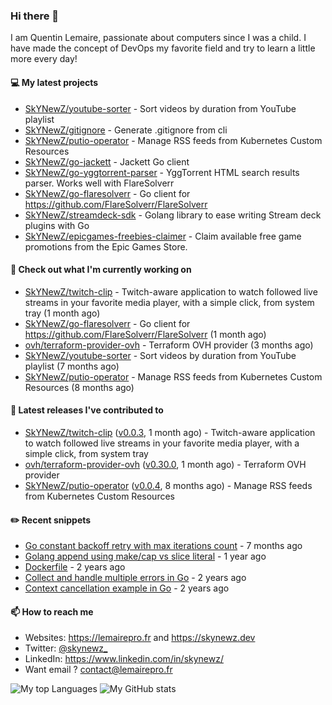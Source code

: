 ### Hi there 👋

I am Quentin Lemaire, passionate about computers since I was a child.
I have made the concept of DevOps my favorite field and try to learn a little more every day!

#### 💻 My latest projects


- [SkYNewZ/youtube-sorter](https://github.com/SkYNewZ/youtube-sorter) - Sort videos by duration from YouTube playlist
- [SkYNewZ/gitignore](https://github.com/SkYNewZ/gitignore) - Generate .gitignore from cli
- [SkYNewZ/putio-operator](https://github.com/SkYNewZ/putio-operator) - Manage RSS feeds from Kubernetes Custom Resources 
- [SkYNewZ/go-jackett](https://github.com/SkYNewZ/go-jackett) - Jackett Go client
- [SkYNewZ/go-yggtorrent-parser](https://github.com/SkYNewZ/go-yggtorrent-parser) - YggTorrent HTML search results parser. Works well with FlareSolverr
- [SkYNewZ/go-flaresolverr](https://github.com/SkYNewZ/go-flaresolverr) - Go client for https://github.com/FlareSolverr/FlareSolverr
- [SkYNewZ/streamdeck-sdk](https://github.com/SkYNewZ/streamdeck-sdk) - Golang library to ease writing Stream deck plugins with Go
- [SkYNewZ/epicgames-freebies-claimer](https://github.com/SkYNewZ/epicgames-freebies-claimer) - Claim available free game promotions from the Epic Games Store.

#### 👷 Check out what I'm currently working on


- [SkYNewZ/twitch-clip](https://github.com/SkYNewZ/twitch-clip) - Twitch-aware application to watch followed live streams in your favorite media player, with a simple click, from system tray (1 month ago)
- [SkYNewZ/go-flaresolverr](https://github.com/SkYNewZ/go-flaresolverr) - Go client for https://github.com/FlareSolverr/FlareSolverr (1 month ago)
- [ovh/terraform-provider-ovh](https://github.com/ovh/terraform-provider-ovh) - Terraform OVH provider (3 months ago)
- [SkYNewZ/youtube-sorter](https://github.com/SkYNewZ/youtube-sorter) - Sort videos by duration from YouTube playlist (7 months ago)
- [SkYNewZ/putio-operator](https://github.com/SkYNewZ/putio-operator) - Manage RSS feeds from Kubernetes Custom Resources  (8 months ago)

#### 🚀 Latest releases I've contributed to


- [SkYNewZ/twitch-clip](https://github.com/SkYNewZ/twitch-clip) ([v0.0.3](https://github.com/SkYNewZ/twitch-clip/releases/tag/v0.0.3), 1 month ago) - Twitch-aware application to watch followed live streams in your favorite media player, with a simple click, from system tray
- [ovh/terraform-provider-ovh](https://github.com/ovh/terraform-provider-ovh) ([v0.30.0](https://github.com/ovh/terraform-provider-ovh/releases/tag/v0.30.0), 1 month ago) - Terraform OVH provider
- [SkYNewZ/putio-operator](https://github.com/SkYNewZ/putio-operator) ([v0.0.4](https://github.com/SkYNewZ/putio-operator/releases/tag/v0.0.4), 8 months ago) - Manage RSS feeds from Kubernetes Custom Resources 

#### ✏️ Recent snippets


- [Go constant backoff retry with max iterations count](https://gist.github.com/69f09bb63ed1429557aa9121042531fa) - 7 months ago
- [Golang append using make/cap vs slice literal](https://gist.github.com/ebdcb5d1737bcabc66238d0818250f4b) - 1 year ago
- [Dockerfile](https://gist.github.com/0a0e1b32f91ea09efa1f5bdfef480b21) - 2 years ago
- [Collect and handle multiple errors in Go](https://gist.github.com/f430d44a9bab539696c27b98c44a7921) - 2 years ago
- [Context cancellation example in Go](https://gist.github.com/36b5256e0f0c4094cadfc1d9f1f96547) - 2 years ago

#### 📫 How to reach me

- Websites: https://lemairepro.fr and https://skynewz.dev
- Twitter: [@skynewz_](https://twitter.com/skynewz_)
- LinkedIn: https://www.linkedin.com/in/skynewz/
- Want email ? [contact@lemairepro.fr](mailto:contact@lemairepro.fr?subject=Contact%20from%20your%20Github%20Profile)

![My top Languages](https://github-readme-stats.vercel.app/api/top-langs/?username=skynewz&hide=javascript,html,css,typescript&layout=compact)
![My GitHub stats](https://github-readme-stats.vercel.app/api?username=skynewz&count_private=true&show_icons=true)
